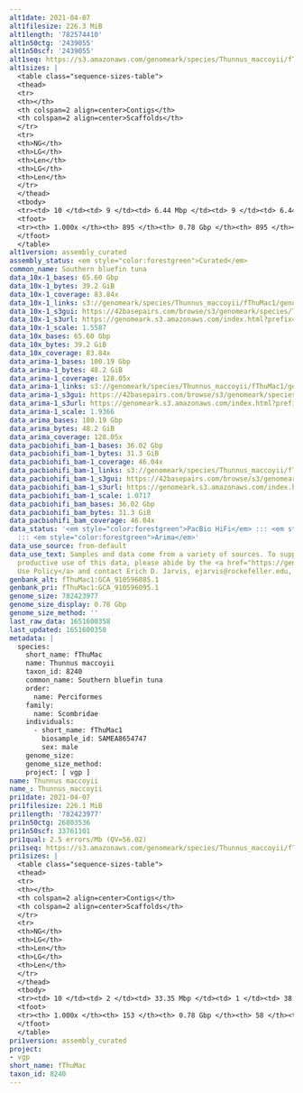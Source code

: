```yaml
---
alt1date: 2021-04-07
alt1filesize: 226.3 MiB
alt1length: '782574410'
alt1n50ctg: '2439055'
alt1n50scf: '2439055'
alt1seq: https://s3.amazonaws.com/genomeark/species/Thunnus_maccoyii/fThuMac1/assembly_curated/fThuMac1.alt.cur.20210407.fasta.gz
alt1sizes: |
  <table class="sequence-sizes-table">
  <thead>
  <tr>
  <th></th>
  <th colspan=2 align=center>Contigs</th>
  <th colspan=2 align=center>Scaffolds</th>
  </tr>
  <tr>
  <th>NG</th>
  <th>LG</th>
  <th>Len</th>
  <th>LG</th>
  <th>Len</th>
  </tr>
  </thead>
  <tbody>
  <tr><td> 10 </td><td> 9 </td><td> 6.44 Mbp </td><td> 9 </td><td> 6.44 Mbp </td></tr><tr><td> 20 </td><td> 23 </td><td> 4.93 Mbp </td><td> 23 </td><td> 4.93 Mbp </td></tr><tr><td> 30 </td><td> 41 </td><td> 3.64 Mbp </td><td> 41 </td><td> 3.64 Mbp </td></tr><tr><td> 40 </td><td> 65 </td><td> 3.04 Mbp </td><td> 65 </td><td> 3.04 Mbp </td></tr><tr style="background-color:#cccccc;"><td> 50 </td><td> 93 </td><td> 2.44 Mbp </td><td> 93 </td><td> 2.44 Mbp </td></tr><tr><td> 60 </td><td> 130 </td><td> 1.85 Mbp </td><td> 130 </td><td> 1.85 Mbp </td></tr><tr><td> 70 </td><td> 177 </td><td> 1.49 Mbp </td><td> 177 </td><td> 1.49 Mbp </td></tr><tr><td> 80 </td><td> 242 </td><td> 1.00 Mbp </td><td> 242 </td><td> 1.00 Mbp </td></tr><tr><td> 90 </td><td> 343 </td><td> 0.58 Mbp </td><td> 343 </td><td> 0.58 Mbp </td></tr><tr><td> 100 </td><td> 894 </td><td> 9.81 Kbp </td><td> 894 </td><td> 9.81 Kbp </td></tr></tbody>
  <tfoot>
  <tr><th> 1.000x </th><th> 895 </th><th> 0.78 Gbp </th><th> 895 </th><th> 0.78 Gbp </th></tr>
  </tfoot>
  </table>
alt1version: assembly_curated
assembly_status: <em style="color:forestgreen">Curated</em>
common_name: Southern bluefin tuna
data_10x-1_bases: 65.60 Gbp
data_10x-1_bytes: 39.2 GiB
data_10x-1_coverage: 83.84x
data_10x-1_links: s3://genomeark/species/Thunnus_maccoyii/fThuMac1/genomic_data/10x/<br>
data_10x-1_s3gui: https://42basepairs.com/browse/s3/genomeark/species/Thunnus_maccoyii/fThuMac1/genomic_data/10x/
data_10x-1_s3url: https://genomeark.s3.amazonaws.com/index.html?prefix=species/Thunnus_maccoyii/fThuMac1/genomic_data/10x/
data_10x-1_scale: 1.5587
data_10x_bases: 65.60 Gbp
data_10x_bytes: 39.2 GiB
data_10x_coverage: 83.84x
data_arima-1_bases: 100.19 Gbp
data_arima-1_bytes: 48.2 GiB
data_arima-1_coverage: 128.05x
data_arima-1_links: s3://genomeark/species/Thunnus_maccoyii/fThuMac1/genomic_data/arima/<br>
data_arima-1_s3gui: https://42basepairs.com/browse/s3/genomeark/species/Thunnus_maccoyii/fThuMac1/genomic_data/arima/
data_arima-1_s3url: https://genomeark.s3.amazonaws.com/index.html?prefix=species/Thunnus_maccoyii/fThuMac1/genomic_data/arima/
data_arima-1_scale: 1.9366
data_arima_bases: 100.19 Gbp
data_arima_bytes: 48.2 GiB
data_arima_coverage: 128.05x
data_pacbiohifi_bam-1_bases: 36.02 Gbp
data_pacbiohifi_bam-1_bytes: 31.3 GiB
data_pacbiohifi_bam-1_coverage: 46.04x
data_pacbiohifi_bam-1_links: s3://genomeark/species/Thunnus_maccoyii/fThuMac1/genomic_data/pacbio_hifi/<br>
data_pacbiohifi_bam-1_s3gui: https://42basepairs.com/browse/s3/genomeark/species/Thunnus_maccoyii/fThuMac1/genomic_data/pacbio_hifi/
data_pacbiohifi_bam-1_s3url: https://genomeark.s3.amazonaws.com/index.html?prefix=species/Thunnus_maccoyii/fThuMac1/genomic_data/pacbio_hifi/
data_pacbiohifi_bam-1_scale: 1.0717
data_pacbiohifi_bam_bases: 36.02 Gbp
data_pacbiohifi_bam_bytes: 31.3 GiB
data_pacbiohifi_bam_coverage: 46.04x
data_status: '<em style="color:forestgreen">PacBio HiFi</em> ::: <em style="color:forestgreen">10x</em>
  ::: <em style="color:forestgreen">Arima</em>'
data_use_source: from-default
data_use_text: Samples and data come from a variety of sources. To support fair and
  productive use of this data, please abide by the <a href="https://genome10k.soe.ucsc.edu/data-use-policies/">Data
  Use Policy</a> and contact Erich D. Jarvis, ejarvis@rockefeller.edu, with any questions.
genbank_alt: fThuMac1:GCA_910596085.1
genbank_pri: fThuMac1:GCA_910596095.1
genome_size: 782423977
genome_size_display: 0.78 Gbp
genome_size_method: ''
last_raw_data: 1651600358
last_updated: 1651600358
metadata: |
  species:
    short_name: fThuMac
    name: Thunnus maccoyii
    taxon_id: 8240
    common_name: Southern bluefin tuna
    order:
      name: Perciformes
    family:
      name: Scombridae
    individuals:
      - short_name: fThuMac1
        biosample_id: SAMEA8654747
        sex: male
    genome_size:
    genome_size_method:
    project: [ vgp ]
name: Thunnus maccoyii
name_: Thunnus_maccoyii
pri1date: 2021-04-07
pri1filesize: 226.1 MiB
pri1length: '782423977'
pri1n50ctg: 26803536
pri1n50scf: 33761101
pri1qual: 2.5 errors/Mb (QV=56.02)
pri1seq: https://s3.amazonaws.com/genomeark/species/Thunnus_maccoyii/fThuMac1/assembly_curated/fThuMac1.pri.cur.20210407.fasta.gz
pri1sizes: |
  <table class="sequence-sizes-table">
  <thead>
  <tr>
  <th></th>
  <th colspan=2 align=center>Contigs</th>
  <th colspan=2 align=center>Scaffolds</th>
  </tr>
  <tr>
  <th>NG</th>
  <th>LG</th>
  <th>Len</th>
  <th>LG</th>
  <th>Len</th>
  </tr>
  </thead>
  <tbody>
  <tr><td> 10 </td><td> 2 </td><td> 33.35 Mbp </td><td> 1 </td><td> 38.77 Mbp </td></tr><tr><td> 20 </td><td> 4 </td><td> 31.76 Mbp </td><td> 4 </td><td> 35.58 Mbp </td></tr><tr><td> 30 </td><td> 7 </td><td> 29.67 Mbp </td><td> 6 </td><td> 35.25 Mbp </td></tr><tr><td> 40 </td><td> 9 </td><td> 29.01 Mbp </td><td> 8 </td><td> 35.07 Mbp </td></tr><tr style="background-color:#cccccc;"><td> 50 </td><td> 12 </td><td style="background-color:#88ff88;"> 26.80 Mbp </td><td> 10 </td><td style="background-color:#88ff88;"> 33.76 Mbp </td></tr><tr><td> 60 </td><td> 15 </td><td> 26.28 Mbp </td><td> 13 </td><td> 31.54 Mbp </td></tr><tr><td> 70 </td><td> 19 </td><td> 19.96 Mbp </td><td> 15 </td><td> 30.47 Mbp </td></tr><tr><td> 80 </td><td> 24 </td><td> 12.11 Mbp </td><td> 18 </td><td> 29.77 Mbp </td></tr><tr><td> 90 </td><td> 35 </td><td> 4.26 Mbp </td><td> 21 </td><td> 26.96 Mbp </td></tr><tr><td> 100 </td><td> 152 </td><td> 8.77 Kbp </td><td> 57 </td><td> 8.77 Kbp </td></tr></tbody>
  <tfoot>
  <tr><th> 1.000x </th><th> 153 </th><th> 0.78 Gbp </th><th> 58 </th><th> 0.78 Gbp </th></tr>
  </tfoot>
  </table>
pri1version: assembly_curated
project:
- vgp
short_name: fThuMac
taxon_id: 8240
---
```

